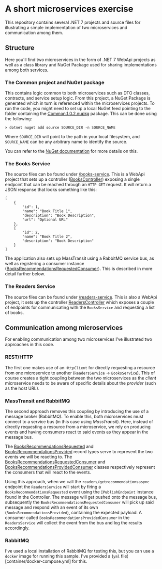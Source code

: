 # A short microservices exercise

This repository contains several .NET 7 projects and source files for illustrating a simple implementation of two microservices and communication among them.

## Structure

Here you'll find two microservices in the form of .NET 7 WebApi projects as well as a class library and NuGet Package used for sharing implementations among both services.

### The Common project and NuGet package

This contains logic common to both microservices such as DTO classes, contracts, and service setup logic. From this project, a NuGet Package is generated which in turn is referenced within the microservices projects. To run the code, you might need to set up a local NuGet feed pointing to the folder containing the [Common.1.0.2.nupkg](common/package-output) package. This can be done using the following:

```
> dotnet nuget add source SOURCE_DIR -n SOURCE_NAME
```

Where `SOURCE_DIR` will point to the path in your local filesystem, and `SOURCE_NAME` can be any arbitrary name to identify the source.

You can refer to the [NuGet documentation](https://learn.microsoft.com/en-us/nuget/hosting-packages/local-feeds) for more details on this.

### The Books Service

The source files can be found under [/books-service](/books-service/src/BooksService/). This is a WebApi project that sets up a controller ([BooksController](books-service/src/BooksService/Controllers/BooksController.cs)) exposing a single endpoint that can be reached through an `HTTP GET` request. It will return a JSON response that looks something like this:

```
[
    {
        "id": 1,
        "name": "Book Title 1",
        "description": "Book Description",
        "url": "Optional URL"
    },
    {
        "id": 2,
        "name": "Book Title 2",
        "description": "Book Description"
    }
]
```
The application also sets up MassTransit using a RabbitMQ service bus, as well as registering a consumer instance ([BooksRecommendationsRequestedConsumer](books-service/src/BooksService/Consumers/BooksRecommendationsRequestedConsumer.cs)). This is described in more detail further below.

### The Readers Service

The source files can be found under [/readers-service](/books-service/src/ReadersService/). This is also a WebApi project, it sets up the controller [ReadersController](readers-service/src/ReadersService/Controllers/ReadersController.cs) which exposes a couple of endpoints for communicating with the `BooksService` and requesting a list of books.

## Communication among microservices

For enabling communication among two microservices I've illustrated two approaches in this code.

### REST/HTTP

The first one makes use of an `HttpClient` for directly requesting a resource from one microservice to another (`ReadersService` → `BooksService`). This of course creates a tight coupling between the two microservices as the _client_ microservice needs to be aware of specific details about the _provider_ (such as the host URL).

### MassTransit and RabbitMQ

The second approach removes this coupling by introducing the use of a message broker (RabbitMQ). To enable this, both microservices must connect to a service bus (in this case using _MassTransit_). Here, instead of directly requesting a resource from a microservice, we rely on producing events and having consumers react to said events as they appear in the message bus.

The [BooksRecommendationsRequested](common/Contracts/Contracts.cs) and [BooksRecommendationsProvided](common/Contracts/Contracts.cs) record types serve to represent the two events we will be reacting to.
The [BooksRecommendationsRequestedConsumer](books-service/src/BooksService/Consumers/BooksRecommendationsRequestedConsumer.cs) and [BooksRecommendationsProvidedConsumer](readers-service/src/ReadersService/Consumers/BooksRecommendationsProvidedConsumer.cs) classes respectively represent the consumers that will react to the events.

Using this approach, when we call the `readers/getrecommendationsasync` endpoint the `ReadersService` will start by firing a `BooksRecommendationsRequested` event using the `IPublishEndpoint` instance found in the Controller. The message will get pushed onto the message bus, subsequently the `BooksRecommendationsRequestedConsumer` will pick up said message and respond with an event of its own (`BooksRecommendationsProvided`), containing the expected payload. A consumer called `BooksRecommendationsProvidedConsumer` in the `ReadersService` will collect the event from the bus and log the results accordingly.

### RabbitMQ

I've used a local installation of RabbitMQ for testing this, but you can use a `docker` image for running this sample. I've provided a (`yml` file)[container/docker-compose.yml] for this.
